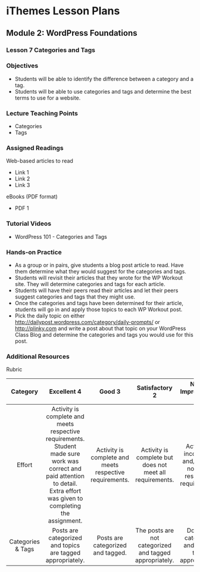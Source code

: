 iThemes Lesson Plans
==================

Module 2: WordPress Foundations
--------------------------

### Lesson 7 Categories and Tags

### Objectives

* Students will be able to identify the difference between a category and a tag.
* Students will be able to use categories and tags and determine the best terms to use for a website.

### Lecture Teaching Points

- Categories
- Tags

### Assigned Readings

Web-based articles to read

* Link 1
* Link 2
* Link 3

eBooks (PDF format)

* PDF 1

### Tutorial Videos

* WordPress 101 - Categories and Tags

### Hands-on Practice

* As a group or in pairs, give students a blog post article to read. Have them determine what they would suggest for the categories and tags. 
* Students will revisit their articles that they wrote for the WP Workout site. They will determine categories and tags for each article.
* Students will have their peers read their articles and let their peers suggest categories and tags that they might use. 
* Once the categories and tags have been determined for their article, students will go in and apply those topics to each WP Workout post.
* Pick the daily topic on either http://dailypost.wordpress.com/category/daily-prompts/ or http://plinky.com and write a post about that topic on your WordPress Class Blog and determine the categories and tags you would use for this post.

### Additional Resources

Rubric

| **Category** | **Excellent 4** | **Good 3** | **Satisfactory 2** | **Needs Improvement 1** | **Points Received** |
|:------------:|:---------------:|:----------:|:------------------:|:-----------:|:------------:|
| Effort | Activity is complete and meets respective requirements. Student made sure work was correct and paid attention to detail. Extra effort was given to completing the assignment. | Activity is complete and meets respective requirements. | Activity is complete but does not meet all requirements. | Activity is incomplete and/or does not meet respective requirements.| |
| Categories & Tags | Posts are categorized and topics are tagged appropriately. | Posts are categorized and tagged. | The posts are not categorized and tagged appropriately. | Does not categorize and tag the topic appropriately. | |